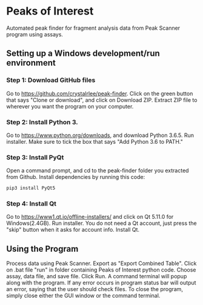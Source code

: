 # Peaks of Interest
Automated peak finder for fragment analysis data from Peak Scanner program using assays. 

## Setting up a Windows development/run environment

### Step 1: Download GitHub files
Go to https://github.com/crystalrlee/peak-finder. Click on the green button that says "Clone or download", 
and click on Download ZIP. Extract ZIP file to wherever you want the program on your computer.  

### Step 2: Install Python 3. 
Go to https://www.python.org/downloads, and download Python 3.6.5. Run installer. 
Make sure to tick the box that says "Add Python 3.6 to PATH."

### Step 3: Install PyQt 
Open a command prompt, and cd to the peak-finder folder you extracted from Github. Install dependencies by running this code:
```sh
pip3 install PyQt5
```
### Step 4: Install Qt
Go to https://www1.qt.io/offline-installers/ and click on Qt 5.11.0 for Windows(2.4GB). Run installer. You do not need a Qt account,
just press the "skip" button when it asks for account info. Install Qt.

## Using the Program
Process data using Peak Scanner. Export as "Export Combined Table". Click on .bat file "run" in folder containing Peaks of Interest python code. Choose assay, data file, and save file. Click Run. A command terminal will popup along with the program. If any error occurs in program status bar will output an error, saying that the user should check files. To close the program, simply close either the GUI window or the command terminal.

